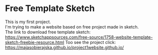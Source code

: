 # Free Template Sketch

This is my first project.<br> I'm trying to make a website based on free project made in sketch.<br>
The link to download free template sketch:<br>
https://www.sketchappsources.com/free-source/1758-website-template-sketch-freebie-resource.html
Too see the project click:
https://majasobierajska.github.io/project1website.github.io/
